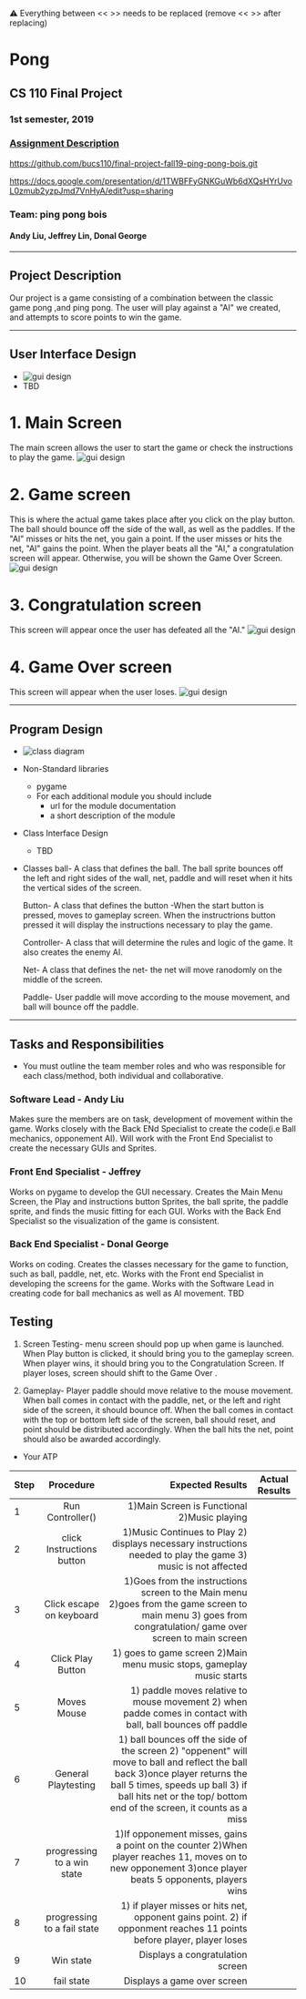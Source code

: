 :warning: Everything between << >> needs to be replaced (remove << >> after replacing)

# Pong
## CS 110 Final Project
### 1st semester, 2019
### [Assignment Description](https://drive.google.com/open?id=1HLIk-539N9KiAAG1224NWpFyEl4RsPVBwtBZ9KbjicE)

https://github.com/bucs110/final-project-fall19-ping-pong-bois.git

https://docs.google.com/presentation/d/1TWBFFyGNKGuWb6dXQsHYrUvoL0zmub2yzpJmd7VnHyA/edit?usp=sharing

### Team: ping pong bois
#### Andy Liu, Jeffrey Lin, Donal George

***

## Project Description
Our project is a game consisting of a combination between the classic game pong ,and ping pong. The user will play against a "AI" we created, and attempts to score points to win the game.
***    

## User Interface Design
*  ![gui design](assets/IMG_7225.jpg)
* TBD
# 1. Main Screen
   The main screen allows the user to start the game or check the instructions to play the game.
    ![gui design](assets/menu/f1.png)
# 2. Game screen
   This is where the actual game takes place after you click on the play button. The ball should bounce off the side of the wall,
   as well as the paddles. If the "AI" misses or hits the net, you gain a point. If the user misses or hits the net, "AI" gains
   the point. When the player beats all the "AI," a congratulation screen will appear. Otherwise, you will be shown the Game Over
   Screen.
   ![gui design](assets/gamebgTBD.png)
# 3. Congratulation screen
   This screen will appear once the user has defeated all the "AI." 
   ![gui design](assets/winning.png)
# 4. Game Over screen
   This screen will appear when the user loses.
   ![gui design](assets/losing.png)
***        

## Program Design
* ![class diagram](assets/class_diagram.jpg)
* Non-Standard libraries
    * pygame
    * For each additional module you should include
        * url for the module documentation
        * a short description of the module
* Class Interface Design
    * TBD
* Classes
    ball- A class that defines the ball. The ball sprite bounces off the left and right sides of the wall, net, paddle and will reset
    when it hits the vertical sides of the screen.
    
    Button- A class that defines the button -When the start button is pressed, moves to gameplay screen. When the instructrions button 
    pressed it will display the instructions necessary to play the game.
    
    Controller- A class that will determine the rules and logic of the game. It also creates the enemy AI.
    
    Net- A class that defines the net- the net will move ranodomly on the middle of the screen.
    
    Paddle- User paddle will move according to the mouse movement, and ball will bounce off the paddle.

***

## Tasks and Responsibilities
* You must outline the team member roles and who was responsible for each class/method, both individual and collaborative.

### Software Lead - Andy Liu
Makes sure the members are on task, development of movement within the game. Works closely with the Back ENd Specialist to create the code(i.e Ball mechanics, opponement AI). Will work with the Front End Specialist to create the necessary GUIs and Sprites.

### Front End Specialist - Jeffrey
Works on pygame to develop the GUI necessary. Creates the Main Menu Screen, the Play and instructions button Sprites, the ball sprite, the paddle sprite, and finds the music fitting for each GUI. Works with the Back End Specialist so the visualization of the game is consistent.

### Back End Specialist - Donal George
Works on coding. Creates the classes necessary for the game to function, such as ball, paddle, net, etc. Works with the Front end Specialist in developing the screens for the game. Works with the Software Lead in creating code for ball mechanics as well as AI movement.
TBD

## Testing
1. Screen Testing- menu screen should pop up when game is launched. When Play button is clicked, it should bring you to the gameplay
screen. When player wins, it should bring you to the Congratulation Screen. If player loses, screen should shift to the Game Over 
.

2. Gameplay- Player paddle should move relative to the mouse movement. When ball comes in contact with the paddle, net, or the left and 
right side of the screen, it should bounce off. When the ball comes in contact with the top or bottom left side of the screen, ball 
should reset, and point should be distributed accordingly. When the ball hits the net, point should also be awarded accordingly. 
   

* Your ATP

| Step                  | Procedure     | Expected Results  | Actual Results |
| ----------------------|:-------------:| -----------------:| -------------- |
|  1  | Run Controller()  | 1)Main Screen is Functional 2)Music playing |   
|  2  | click Instructions button  | 1)Music Continues to Play 2) displays necessary instructions needed to play the game 3) music is not affected|               
|  3  | Click escape on keyboard| 1)Goes from the instructions screen to the Main menu 2)goes from the game screen to main menu 3) goes from congratulation/ game over screen to main screen
|  4  | Click Play Button| 1) goes to game screen 2)Main menu music stops, gameplay music starts|
|  5  | Moves Mouse| 1) paddle moves relative to mouse movement 2) when padde comes in contact with ball, ball bounces off paddle|
|  6  | General Playtesting| 1) ball bounces off the side of the screen 2) "oppenent" will move to ball and reflect the ball back 3)once player returns the ball 5 times, speeds up ball 3) if ball hits net or the top/ bottom end of the screen, it counts as a miss |
|  7  | progressing to a win state| 1)If opponement misses, gains a point on the counter 2)When player reaches 11, moves on to new opponement 3)once player beats 5 opponents, players wins
|  8  | progressing to a fail state|  1) if player misses or hits net, opponent gains point. 2) if opponment reaches 11 points before player, player loses|
|  9  | Win state| Displays a congratulation screen
| 10  | fail state| Displays a game over screen
